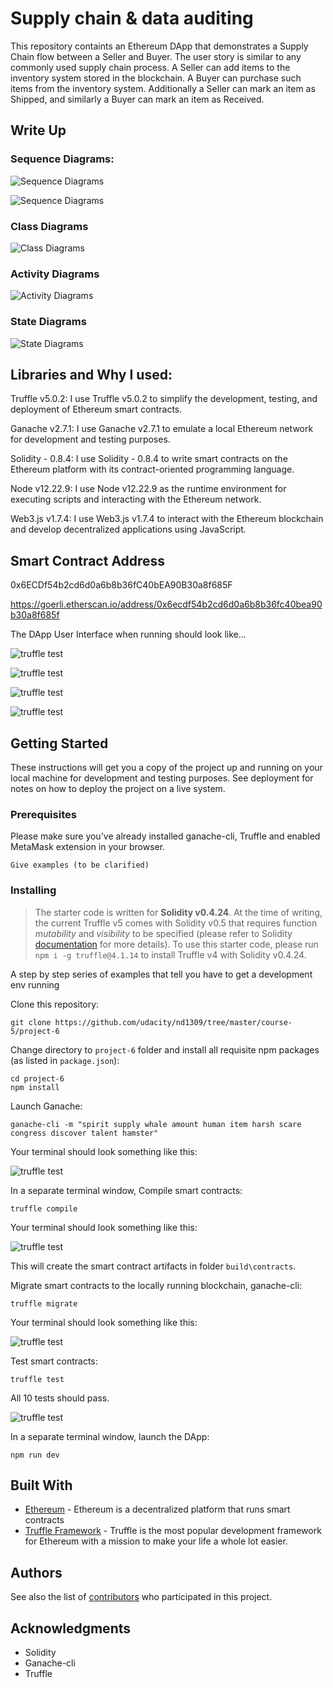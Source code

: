 # Supply chain & data auditing

This repository containts an Ethereum DApp that demonstrates a Supply Chain flow between a Seller and Buyer. The user story is similar to any commonly used supply chain process. A Seller can add items to the inventory system stored in the blockchain. A Buyer can purchase such items from the inventory system. Additionally a Seller can mark an item as Shipped, and similarly a Buyer can mark an item as Received.

## Write Up

### Sequence Diagrams:

![Sequence Diagrams](images/sequence_diagram.PNG)

![Sequence Diagrams](images/sequence_diagram_2.PNG)

### Class Diagrams

![Class Diagrams](images/class_diagram.PNG)

### Activity Diagrams

![Activity Diagrams](images/activity_diagram.PNG)

### State Diagrams

![State Diagrams](images/state_diagram.PNG)

## Libraries and Why I used:

Truffle v5.0.2: I use Truffle v5.0.2 to simplify the development, testing, and deployment of Ethereum smart contracts.

Ganache v2.7.1: I use Ganache v2.7.1 to emulate a local Ethereum network for development and testing purposes.

Solidity - 0.8.4: I use Solidity - 0.8.4 to write smart contracts on the Ethereum platform with its contract-oriented programming language.

Node v12.22.9: I use Node v12.22.9 as the runtime environment for executing scripts and interacting with the Ethereum network.

Web3.js v1.7.4: I use Web3.js v1.7.4 to interact with the Ethereum blockchain and develop decentralized applications using JavaScript.

## Smart Contract Address

0x6ECDf54b2cd6d0a6b8b36fC40bEA90B30a8f685F

https://goerli.etherscan.io/address/0x6ecdf54b2cd6d0a6b8b36fc40bea90b30a8f685f

The DApp User Interface when running should look like...

![truffle test](images/ftc_product_overview.png)

![truffle test](images/ftc_farm_details.png)

![truffle test](images/ftc_product_details.png)

![truffle test](images/ftc_transaction_history.png)


## Getting Started

These instructions will get you a copy of the project up and running on your local machine for development and testing purposes. See deployment for notes on how to deploy the project on a live system.

### Prerequisites

Please make sure you've already installed ganache-cli, Truffle and enabled MetaMask extension in your browser.

```
Give examples (to be clarified)
```

### Installing

> The starter code is written for **Solidity v0.4.24**. At the time of writing, the current Truffle v5 comes with Solidity v0.5 that requires function *mutability* and *visibility* to be specified (please refer to Solidity [documentation](https://docs.soliditylang.org/en/v0.5.0/050-breaking-changes.html) for more details). To use this starter code, please run `npm i -g truffle@4.1.14` to install Truffle v4 with Solidity v0.4.24. 

A step by step series of examples that tell you have to get a development env running

Clone this repository:

```
git clone https://github.com/udacity/nd1309/tree/master/course-5/project-6
```

Change directory to ```project-6``` folder and install all requisite npm packages (as listed in ```package.json```):

```
cd project-6
npm install
```

Launch Ganache:

```
ganache-cli -m "spirit supply whale amount human item harsh scare congress discover talent hamster"
```

Your terminal should look something like this:

![truffle test](images/ganache-cli.png)

In a separate terminal window, Compile smart contracts:

```
truffle compile
```

Your terminal should look something like this:

![truffle test](images/truffle_compile.png)

This will create the smart contract artifacts in folder ```build\contracts```.

Migrate smart contracts to the locally running blockchain, ganache-cli:

```
truffle migrate
```

Your terminal should look something like this:

![truffle test](images/truffle_migrate.png)

Test smart contracts:

```
truffle test
```

All 10 tests should pass.

![truffle test](images/truffle_test.png)

In a separate terminal window, launch the DApp:

```
npm run dev
```

## Built With

* [Ethereum](https://www.ethereum.org/) - Ethereum is a decentralized platform that runs smart contracts
* [Truffle Framework](http://truffleframework.com/) - Truffle is the most popular development framework for Ethereum with a mission to make your life a whole lot easier.


## Authors

See also the list of [contributors](https://github.com/your/project/contributors.md) who participated in this project.

## Acknowledgments

* Solidity
* Ganache-cli
* Truffle

